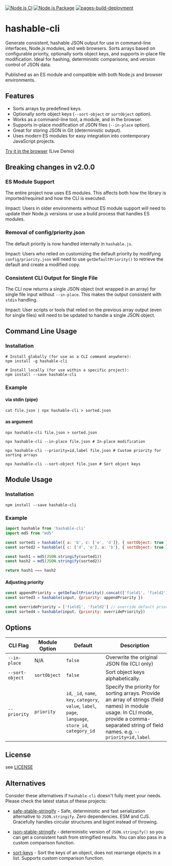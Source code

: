 [![Node.js CI](https://github.com/chernjie/hashable/actions/workflows/node.js.yml/badge.svg)](https://github.com/chernjie/hashable/actions/workflows/node.js.yml)
[![Node.js Package](https://github.com/chernjie/hashable/actions/workflows/npm-publish.yml/badge.svg)](https://github.com/chernjie/hashable/actions/workflows/npm-publish.yml)
[![pages-build-deployment](https://github.com/chernjie/hashable/actions/workflows/pages/pages-build-deployment/badge.svg)](https://github.com/chernjie/hashable/actions/workflows/pages/pages-build-deployment)

# hashable-cli

Generate consistent, hashable JSON output for use in command-line interfaces, Node.js modules, and web browsers.  Sorts arrays based on configurable priority, optionally sorts object keys, and supports in-place file modification. Ideal for hashing, deterministic comparisons, and version control of JSON data.

Published as an ES module and compatible with both Node.js and browser environments.

## Features

- Sorts arrays by predefined keys.
- Optionally sorts object keys (`--sort-object` or `sortObject` option).
- Works as a command-line tool, a module, and in the browser.
- Supports in-place modification of JSON files (`--in-place` option).
- Great for storing JSON in Git (deterministic output).
- Uses modern ES modules for easy integration into contemporary JavaScript projects.

[Try it in the browser](https://chernjie.github.io/hashable/)  (Live Demo)


## Breaking changes in v2.0.0

### ES Module Support

The entire project now uses ES modules. This affects both how the library is imported/required and how the CLI is executed.

Impact: Users in older environments without ES module support will need to update their Node.js versions or use a build process that handles ES modules.

### Removal of config/priority.json

The default priority is now handled internally in `hashable.js`.

Impact: Users who relied on customizing the default priority by modifying `config/priority.json` will need to use `getDefaultPriority()` to retrieve the default and create a modified copy.

### Consistent CLI Output for Single File

The CLI now returns a single JSON object (not wrapped in an array) for single file input without `--in-place`. This makes the output consistent with `stdin` handling.

Impact: User scripts or tools that relied on the previous array output (even for single files) will need to be updated to handle a single JSON object.

## Command Line Usage

### Installation

```shell
# Install globally (for use as a CLI command anywhere):
npm install -g hashable-cli

# Install locally (for use within a specific project):
npm install --save hashable-cli
```

### Example

#### via stdin (pipe)
```shell
cat file.json | npx hashable-cli > sorted.json
```

#### as argument

```shell
npx hashable-cli file.json > sorted.json

npx hashable-cli --in-place file.json # In-place modification

npx hashable-cli --priority=id,label file.json # Custom priority for sorting arrays

npx hashable-cli --sort-object file.json # Sort object keys
```

## Module Usage

### Installation

```shell
npm install --save hashable-cli
```

### Example

```javascript
import hashable from 'hashable-cli'
import md5 from "md5"

const sorted1 = hashable({ a: 'b', c: ['e', 'd']}, { sortObject: true })
const sorted2 = hashable({ c: ['d', 'e'], a: 'b'}, { sortObject: true })

const hash1 = md5(JSON.stringify(sorted1))
const hash2 = md5(JSON.stringify(sorted2))

return hash1 === hash2
```

#### Adjusting priority

```javascript
const appendPriority = getDefaultPriority().concat(['field1', 'field2']) // append to default priority
const sorted3 = hashable(input, {priority: appendPriority })

const overridePriority = ['field1', 'field2'] // override default priority
const sorted4 = hashable(input, {priority: overridePriority})
```

## Options

CLI Flag | Module Option | Default | Description
-- | -- | -- | --
`--in-place` | N/A | `false` | Overwrite the original JSON file (CLI only)
`--sort-object` | `sortObject` | `false` | Sort object keys alphabetically.
`--priority` | `priority` | `id`, `_id`, `name`, `key`, `category`, `value`, `label`, `page`, `language`, `store_id`, `category_id` | Specify the priority for sorting arrays. Provide an array of strings (field names) in module usage. In CLI mode, provide a comma-separated string of field names. e.g. `--priority=id,label`

## License

see [LICENSE](./LICENSE)

## Alternatives

Consider these alternatives if `hashable-cli` doesn't fully meet your needs. Please check the latest status of these projects:

<!-- 337 lastpub4 -->
- [safe-stable-stringify](https://www.npmjs.com/package/safe-stable-stringify) - Safe, deterministic and fast serialization alternative to `JSON.stringify`. Zero dependencies. ESM and CJS. Gracefully handles circular structures and bigint instead of throwing.
<!-- 2048 lastpub11 -->
- [json-stable-stringify](https://www.npmjs.com/package/json-stable-stringify) - deterministic version of `JSON.stringify()` so you can get a consistent hash from stringified results. You can also pass in a custom comparison function.
<!-- 448 lastpub3 -->
- [sort-keys](https://www.npmjs.com/package/sort-keys) - Sort the keys of an object, does not rearrange objects in a list. Supports custom comparison function.
